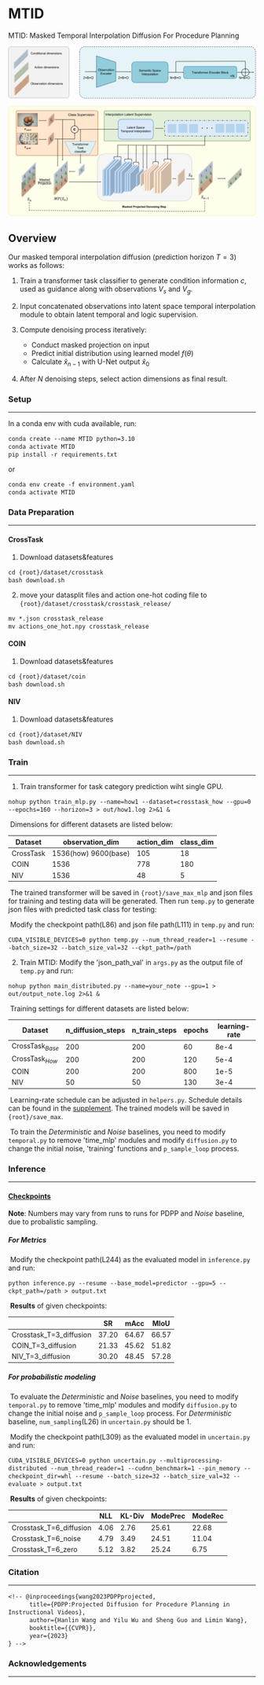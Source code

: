 # MTID
MTID: Masked Temporal Interpolation Diffusion For Procedure Planning

<!-- This repository gives the official PyTorch implementation of [MTID: Masked Temporal Interpolation Diffusion For Procedure Planning](https://arxiv.org/abs/2303.14676v2) (CVPR 2023) -->
![architecture](figure/architecture.png)

## Overview

Our masked temporal interpolation diffusion (prediction horizon $T=3$) works as follows:

1. Train a transformer task classifier to generate condition information $c$, used as guidance along with observations $V_s$ and $V_g$.

2. Input concatenated observations into latent space temporal interpolation module to obtain latent temporal and logic supervision.

3. Compute denoising process iteratively:
   - Conduct masked projection on input
   - Predict initial distribution using learned model $f(\theta)$
   - Calculate $\hat{x}_{n-1}$ with U-Net output $\hat{x}_0$

4. After $N$ denoising steps, select action dimensions as final result.

### Setup

------

In a conda env with cuda available, run:

```
conda create --name MTID python=3.10
conda activate MTID
pip install -r requirements.txt
```
or

```
conda env create -f environment.yaml
conda activate MTID
```


### Data Preparation

------

#### CrossTask

1. Download datasets&features

```
cd {root}/dataset/crosstask
bash download.sh
```

2. move your datasplit files and action one-hot coding file to `{root}/dataset/crosstask/crosstask_release/`

```
mv *.json crosstask_release
mv actions_one_hot.npy crosstask_release
```

#### COIN

1. Download datasets&features

```
cd {root}/dataset/coin
bash download.sh
```



#### NIV

1. Download datasets&features

```
cd {root}/dataset/NIV
bash download.sh
```



### Train

------

1. Train transformer for task category prediction wiht single GPU.

```
nohup python train_mlp.py --name=how1 --dataset=crosstask_how --gpu=0 --epochs=160 --horizon=3 > out/how1.log 2>&1 &
```

​	  Dimensions for different datasets are listed below:

| Dataset   | observation_dim      | action_dim | class_dim |
| --------- | -------------------- | ---------- | --------- |
| CrossTask | 1536(how) 9600(base) | 105        | 18        |
| COIN      | 1536                 | 778        | 180       |
| NIV       | 1536                 | 48         | 5         |

​	  The trained transformer will be saved in `{root}/save_max_mlp` and json files for training and testing data will be generated. Then run `temp.py` to generate json files with predicted task class for testing:

​	  Modify the checkpoint path(L86) and json file path(L111) in `temp.py` and run:

```
CUDA_VISIBLE_DEVICES=0 python temp.py --num_thread_reader=1 --resume --batch_size=32 --batch_size_val=32 --ckpt_path=/path
```


2. Train MTID: Modify the 'json_path_val' in `args.py` as the output file of `temp.py` and run:

```
nohup python main_distributed.py --name=your_note --gpu=1 > out/output_note.log 2>&1 &
```


​	  Training settings for different datasets are listed below:

| Dataset            | n_diffusion_steps | n_train_steps | epochs | learning-rate |
| ------------------ | ----------------- | ------------- | ------ | ------------- |
| CrossTask$_{Base}$ | 200               | 200           | 60     | 8e-4          |
| CrossTask$_{How}$  | 200               | 200           | 120    | 5e-4          |
| COIN               | 200               | 200           | 800    | 1e-5          |
| NIV                | 50                | 50            | 130    | 3e-4          |

​	  Learning-rate schedule can be adjusted in `helpers.py`. Schedule details can be found in the [supplement](https://arxiv.org/abs/2303.14676). The trained models will be saved in `{root}/save_max`.

​	  To train the $Deterministic$ and $Noise$ baselines, you need to modify `temporal.py` to remove 'time_mlp' modules and modify `diffusion.py` to change the initial noise, 'training' functions and `p_sample_loop` process.



### Inference

------

#### [Checkpoints](https://box.nju.edu.cn/d/bea511b00c984c0c8bd6/)

**Note**: Numbers may vary from runs to runs for PDPP and $Noise$ baseline, due to probalistic sampling.

##### For Metrics

​	  Modify the checkpoint path(L244) as the evaluated model in `inference.py` and run:

```
python inference.py --resume --base_model=predictor --gpu=5 --ckpt_path=/path > output.txt
```

​	  **Results** of given checkpoints:

|                         | SR    | mAcc  | MIoU  |
| ----------------------- | ----- | ----- | ----- |
| Crosstask_T=3_diffusion | 37.20 | 64.67 | 66.57 |
| COIN_T=3_diffusion      | 21.33 | 45.62 | 51.82 |
| NIV_T=3_diffusion       | 30.20 | 48.45 | 57.28 |



##### For probabilistic modeling

​	  To evaluate the $Deterministic$ and $Noise$ baselines, you need to modify `temporal.py` to remove 'time_mlp' modules and modify `diffusion.py` to change the initial noise and `p_sample_loop` process. For $Deterministic$ baseline, `num_sampling`(L26) in `uncertain.py` should be 1.

​	  Modify the checkpoint path(L309) as the evaluated model in `uncertain.py` and run:

```
CUDA_VISIBLE_DEVICES=0 python uncertain.py --multiprocessing-distributed --num_thread_reader=1 --cudnn_benchmark=1 --pin_memory --checkpoint_dir=whl --resume --batch_size=32 --batch_size_val=32 --evaluate > output.txt
```

​	  **Results** of given checkpoints:

|                         | NLL  | KL-Div | ModePrec | ModeRec |
| ----------------------- | ---- | ------ | -------- | ------- |
| Crosstask_T=6_diffusion | 4.06 | 2.76   | 25.61    | 22.68   |
| Crosstask_T=6_noise     | 4.79 | 3.49   | 24.51    | 11.04   |
| Crosstask_T=6_zero      | 5.12 | 3.82   | 25.24    | 6.75    |



### Citation

------

<!-- If this project helps you in your research or project, please cite our paper: -->

```
<!-- @inproceedings{wang2023PDPPprojected,
      title={PDPP:Projected Diffusion for Procedure Planning in Instructional Videos}, 
      author={Hanlin Wang and Yilu Wu and Sheng Guo and Limin Wang},
      booktitle={{CVPR}},
      year={2023}
} -->
```



### Acknowledgements

------

<!-- We would like to thank [He Zhao](https://joehezhao.github.io/) for his help in extracting the s3d features and providing the evaluation code of probabilistic modeling in [P3IV](https://github.com/JoeHEZHAO/procedure-planing). The diffusion model implementation is based on [diffuser](https://github.com/jannerm/diffuser) and [improved-diffusion](https://github.com/openai/improved-diffusion). We also reference and use some code from [PlaTe](https://github.com/Jiankai-Sun/plate-pytorch). Very sincere thanks to the contributors to these excellent codebases. -->
